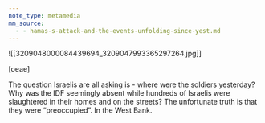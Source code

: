 ```yaml
---
note_type: metamedia
mm_source:
  - - hamas-s-attack-and-the-events-unfolding-since-yest.md
---
```


![[3209048000084439694_3209047993365297264.jpg]]

[oeae]

The question Israelis are all asking is - where
were the soldiers yesterday? Why was the IDF
seemingly absent while hundreds of Israelis
were slaughtered in their homes and on the
streets? The unfortunate truth is that they were
“preoccupied”. In the West Bank.


